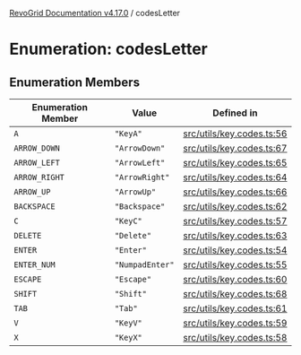 [RevoGrid Documentation v4.17.0](README.md) / codesLetter

# Enumeration: codesLetter

## Enumeration Members

| Enumeration Member | Value | Defined in |
| ------ | ------ | ------ |
| `A` | `"KeyA"` | [src/utils/key.codes.ts:56](https://github.com/revolist/revogrid/blob/4911b401b4ed4a1ad4f684e9c38c48b1c7ad2346/src/utils/key.codes.ts#L56) |
| `ARROW_DOWN` | `"ArrowDown"` | [src/utils/key.codes.ts:67](https://github.com/revolist/revogrid/blob/4911b401b4ed4a1ad4f684e9c38c48b1c7ad2346/src/utils/key.codes.ts#L67) |
| `ARROW_LEFT` | `"ArrowLeft"` | [src/utils/key.codes.ts:65](https://github.com/revolist/revogrid/blob/4911b401b4ed4a1ad4f684e9c38c48b1c7ad2346/src/utils/key.codes.ts#L65) |
| `ARROW_RIGHT` | `"ArrowRight"` | [src/utils/key.codes.ts:64](https://github.com/revolist/revogrid/blob/4911b401b4ed4a1ad4f684e9c38c48b1c7ad2346/src/utils/key.codes.ts#L64) |
| `ARROW_UP` | `"ArrowUp"` | [src/utils/key.codes.ts:66](https://github.com/revolist/revogrid/blob/4911b401b4ed4a1ad4f684e9c38c48b1c7ad2346/src/utils/key.codes.ts#L66) |
| `BACKSPACE` | `"Backspace"` | [src/utils/key.codes.ts:62](https://github.com/revolist/revogrid/blob/4911b401b4ed4a1ad4f684e9c38c48b1c7ad2346/src/utils/key.codes.ts#L62) |
| `C` | `"KeyC"` | [src/utils/key.codes.ts:57](https://github.com/revolist/revogrid/blob/4911b401b4ed4a1ad4f684e9c38c48b1c7ad2346/src/utils/key.codes.ts#L57) |
| `DELETE` | `"Delete"` | [src/utils/key.codes.ts:63](https://github.com/revolist/revogrid/blob/4911b401b4ed4a1ad4f684e9c38c48b1c7ad2346/src/utils/key.codes.ts#L63) |
| `ENTER` | `"Enter"` | [src/utils/key.codes.ts:54](https://github.com/revolist/revogrid/blob/4911b401b4ed4a1ad4f684e9c38c48b1c7ad2346/src/utils/key.codes.ts#L54) |
| `ENTER_NUM` | `"NumpadEnter"` | [src/utils/key.codes.ts:55](https://github.com/revolist/revogrid/blob/4911b401b4ed4a1ad4f684e9c38c48b1c7ad2346/src/utils/key.codes.ts#L55) |
| `ESCAPE` | `"Escape"` | [src/utils/key.codes.ts:60](https://github.com/revolist/revogrid/blob/4911b401b4ed4a1ad4f684e9c38c48b1c7ad2346/src/utils/key.codes.ts#L60) |
| `SHIFT` | `"Shift"` | [src/utils/key.codes.ts:68](https://github.com/revolist/revogrid/blob/4911b401b4ed4a1ad4f684e9c38c48b1c7ad2346/src/utils/key.codes.ts#L68) |
| `TAB` | `"Tab"` | [src/utils/key.codes.ts:61](https://github.com/revolist/revogrid/blob/4911b401b4ed4a1ad4f684e9c38c48b1c7ad2346/src/utils/key.codes.ts#L61) |
| `V` | `"KeyV"` | [src/utils/key.codes.ts:59](https://github.com/revolist/revogrid/blob/4911b401b4ed4a1ad4f684e9c38c48b1c7ad2346/src/utils/key.codes.ts#L59) |
| `X` | `"KeyX"` | [src/utils/key.codes.ts:58](https://github.com/revolist/revogrid/blob/4911b401b4ed4a1ad4f684e9c38c48b1c7ad2346/src/utils/key.codes.ts#L58) |
